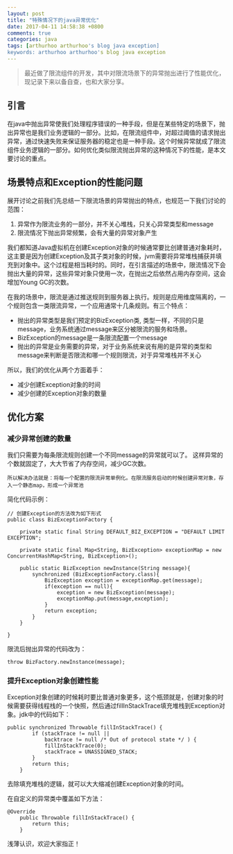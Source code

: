```yaml
---
layout: post
title: "特殊情况下的java异常优化"
date: 2017-04-11 14:58:38 +0800
comments: true
categories: java
tags: [arthurhoo arthurhoo's blog java exception]
keywords: arthurhoo arthurhoo's blog java exception
---
```

>最近做了限流组件的开发，其中对限流场景下的异常抛出进行了性能优化，现记录下来以备自查，也和大家分享。

## 引言

在java中抛出异常使我们处理程序错误的一种手段，但是在某些特定的场景下，抛出异常也是我们业务逻辑的一部分。比如，在限流组件中，对超过阈值的请求抛出异常，通过快速失败来保证服务器的稳定也是一种手段。这个时候异常就成了限流组件业务逻辑的一部分。如何优化类似限流抛出异常的这种情况下的性能，是本文要讨论的重点。<!-- more -->


## 场景特点和Exception的性能问题

展开讨论之前我们先总结一下限流场景的异常抛出的特点，也规范一下我们讨论的范围：
1. 异常作为限流业务的一部分，并不关心堆栈，只关心异常类型和message
2. 限流情况下抛出异常频繁，会有大量的异常对象产生

我们都知道Java虚拟机在创建Exception对象的时候通常要比创建普通对象耗时，这主要是因为创建Exception及其子类对象的时候，jvm需要将异常堆栈捕获并填充到对象中。这个过程是相当耗时的。同时，在引言描述的场景中，限流情况下会抛出大量的异常，这些异常对象只使用一次，在抛出之后依然占用内存空间，这会增加Young GC的次数。

在我的场景中，限流是通过推送规则到服务器上执行。规则是应用维度隔离的，一个规则包含一类限流异常，一个应用通常十几条规则。有三个特点：

* 抛出的异常类型是我们预定的BizException类, 类型一样，不同的只是message，业务系统通过message来区分被限流的服务和场景。
* BizException的message是一条限流配置一个message
* 抛出的异常是业务需要的异常，对于业务系统来说有用的是异常的类型和message来判断是否限流和哪一个规则限流，对于异常堆栈并不关心

所以，我们的优化从两个方面着手：

* 减少创建Exception对象的时间
* 减少创建的Exception对象的数量


## 优化方案
### 减少异常创建的数量

我们只需要为每条限流规则创建一个不同message的异常就可以了。 这样异常的个数就固定了，大大节省了内存空间，减少GC次数。

`所以解决办法就是：将每一个配置的限流异常单例化。在限流服务启动的时候创建异常对象，存入一个静态map，形成一个异常池`

简化代码示例：
```
// 创建Exception的方法改为如下形式
public class BizExceptionFactory {

    private static final String DEFAULT_BIZ_EXCEPTION = "DEFAULT LIMIT EXCEPTION";

    private static final Map<String, BizException> exceptionMap = new ConcurrentHashMap<String, BizException>();

    public static BizException newInstance(String message){
        synchronized (BizExceptionFactory.class){
            BizException exception = exceptionMap.get(message);
            if(exception == null){
                exception = new BizException(message);
                exceptionMap.put(message,exception);
            }
            return exception;
        }
    }

}
```

限流后抛出异常的代码改为：
```
throw BizFactory.newInstance(message);
```

### 提升Exception对象创建性能

Exception对象创建的时候耗时要比普通对象更多，这个瓶颈就是，创建对象的时候需要获得线程栈的一个快照，然后通过fillInStackTrace填充堆栈到Exception对象。jdk中的代码如下：

```
public synchronized Throwable fillInStackTrace() {
        if (stackTrace != null ||
            backtrace != null /* Out of protocol state */ ) {
            fillInStackTrace(0);
            stackTrace = UNASSIGNED_STACK;
        }
        return this;
    }
```
去除填充堆栈的逻辑，就可以大大缩减创建Exception对象的时间。

在自定义的异常类中覆盖如下方法：

```
@Override
    public Throwable fillInStackTrace() {
        return this;
    }
```

浅薄认识，欢迎大家指正！

